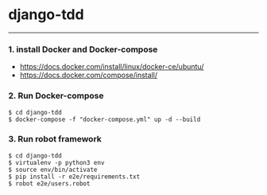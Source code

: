 # django-tdd
----
### 1. install Docker and Docker-compose
- https://docs.docker.com/install/linux/docker-ce/ubuntu/
- https://docs.docker.com/compose/install/

### 2. Run Docker-compose
```
$ cd django-tdd
$ docker-compose -f "docker-compose.yml" up -d --build
```

### 3. Run robot framework 
```
$ cd django-tdd
$ virtualenv -p python3 env
$ source env/bin/activate
$ pip install -r e2e/requirements.txt
$ robot e2e/users.robot
```
